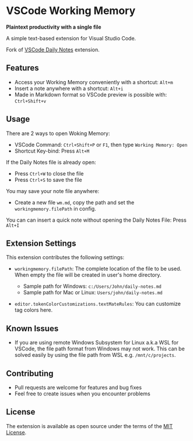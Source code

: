 # VSCode Working Memory

__Plaintext productivity with a single file__

A simple text-based extension for Visual Studio Code.

Fork of [VSCode Daily Notes](https://marketplace.visualstudio.com/items?itemName=Inaki.vscode-daily-notes) extension.

## Features

* Access your Working Memory conveniently with a shortcut: `Alt+m`
* Insert a note anywhere with a shortcut: `Alt+i`
* Made in Markdown format so VSCode preview is possible with: `Ctrl+Shift+v`

## Usage

There are 2 ways to open Woking Memory:

* VSCode Command: `Ctrl+Shift+P` or `F1`, then type `Working Memory: Open`
* Shortcut Key-bind: Press `Alt+M`

If the Daily Notes file is already open:

* Press `Ctrl+W` to close the file
* Press `Ctrl+S` to save the file

You may save your note file anywhere:

* Create a new file `wm.md`, copy the path and set the `workingmemory.filePath` in config.

You can can insert a quick note without opening the Daily Notes File: Press `Alt+I`

## Extension Settings

This extension contributes the following settings:

* `workingmemory.filePath`: The complete location of the file to be used. When empty the file will be created in user's home directory.
  * Sample path for Windows: `c:/Users/John/daily-notes.md`
  * Sample path for Mac or Linux: `Users/john/daily-notes.md`

* `editor.tokenColorCustomizations.textMateRules`: You can customize tag colors here.

## Known Issues

* If you are using remote Windows Subsystem for Linux a.k.a WSL for VSCode, the file path format from Windows may not work.
This can be solved easily by using the file path from WSL e.g. `/mnt/c/projects`.

## Contributing
- Pull requests are welcome for features and bug fixes
- Feel free to create issues when you encounter problems

## License
The extension is available as open source under the terms of the [MIT License](https://opensource.org/licenses/MIT).
